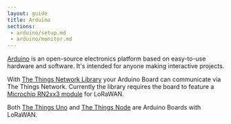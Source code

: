 ```yaml
---
layout: guide
title: Arduino
sections:
 - arduino/setup.md
 - arduino/monitor.md
---
```


[Arduino](https://www.arduino.cc/en/Guide/Introduction) is an open-source electronics platform based on easy-to-use hardware and software. It's intended for anyone making interactive projects.

With [The Things Network Library](https://github.com/thethingsnetwork/arduino-library) your Arduino Board can communicate via The Things Network. Currently the library requires the board to feature a [Microchip RN2xx3 module](http://www.microchip.com/design-centers/wireless-connectivity/embedded-wireless/lora-technology) for LoRaWAN.

Both [The Things Uno](/uno) and [The Things Node](/node) are Arduino Boards with LoRaWAN.